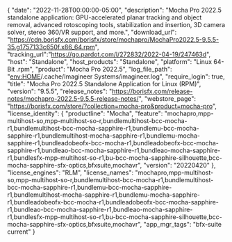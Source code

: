 {
  "date": "2022-11-28T00:00:00-05:00",
  "description": "Mocha Pro 2022.5 standalone application: GPU-accelerated planar tracking and object removal, advanced rotoscoping tools, stabilization and insertion, 3D camera solver, stereo 360/VR support, and more.",
  "download_url": "https://cdn.borisfx.com/borisfx/store/mochapro/MochaPro2022.5-9.5.5-35.g1757133c650f.x86_64.rpm",
  "tracking_url":"https://go.pardot.com/l/272832/2022-04-19/247463d",
  "host": "Standalone",
  "host_products": "Standalone",
  "platform": "Linux 64-Bit .rpm",
  "product": "Mocha Pro 2022.5",
  "log_file_path": "<env:HOME>/.cache/Imagineer Systems/imagineer.log",
  "require_login": true,
  "title": "Mocha Pro 2022.5 Standalone Application for Linux (RPM)",
  "version": "9.5.5",
  "release_notes": "https://borisfx.com/release-notes/mochapro-2022.5-9.5.5-release-notes/",
  "webstore_page": "https://borisfx.com/store/?collection=mocha-pro&product=mocha-pro",
  "license_identity": {
    "productline": "Mocha",
    "feature": "mochapro,mpp-multihost-so,mpp-multihost-so-r,bundlemultihost-bcc-mocha-r1,bundlemultihost-bcc-mocha-sapphire-r1,bundlemu-bcc-mocha-sapphire-r1,bundlemultihost-mocha-sapphire-r1,bundlemu-mocha-sapphire-r1,bundleadobeofx-bcc-mocha-r1,bundleadobeofx-bcc-mocha-sapphire-r1,bundleao-bcc-mocha-sapphire-r1,bundleao-mocha-sapphire-r1,bundlesfx-mpp-multihost-so-r1,bu-bcc-mocha-sapphire-silhouette,bcc-mocha-sapphire-sfx-optics,bfxsuite,mochavr",
    "version": "20220420"
  },
  "license_engines": "RLM",
  "license_names": "mochapro,mpp-multihost-so,mpp-multihost-so-r,bundlemultihost-bcc-mocha-r1,bundlemultihost-bcc-mocha-sapphire-r1,bundlemu-bcc-mocha-sapphire-r1,bundlemultihost-mocha-sapphire-r1,bundlemu-mocha-sapphire-r1,bundleadobeofx-bcc-mocha-r1,bundleadobeofx-bcc-mocha-sapphire-r1,bundleao-bcc-mocha-sapphire-r1,bundleao-mocha-sapphire-r1,bundlesfx-mpp-multihost-so-r1,bu-bcc-mocha-sapphire-silhouette,bcc-mocha-sapphire-sfx-optics,bfxsuite,mochavr",
  "app_mgr_tags": "bfx-suite current"
}

